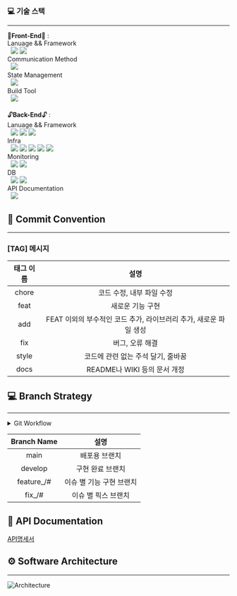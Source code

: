 ### 💻 기술 스택

---
🔑**Front-End**🔑 : 
</br>
Lanuage && Framework 
</br>&nbsp;
   <img src="https://img.shields.io/badge/javascript-F7DF1E?style=flat-the-badge&logo=javascript&logoColor=white"> 
   <img src="https://img.shields.io/badge/react-61DAFB?style=flat-the-badge&logo=react&logoColor=white"> 
</br>
Communication Method
</br>&nbsp;
 <img src="https://img.shields.io/badge/axios-5A29E4?style=flat-the-badge&logo=axios&logoColor=white"> 
</br>
State Management 
</br>&nbsp;
<img src="https://img.shields.io/badge/recoil-f26b00?style=flat-the-badge&logo=relay&logoColor=white"> 
</br>
Build Tool 
</br>&nbsp;
<img src="https://img.shields.io/badge/vite-646CFF?style=flat-the-badge&logo=vite&logoColor=white"> 
</br></br>
🔓**Back-End**🔓 : 
</br>
Lanuage && Framework 
</br>&nbsp;
 <img src="https://img.shields.io/badge/typescript-3178C6?style=flat-the-badge&logo=typescript&logoColor=white"> 
 <img src="https://img.shields.io/badge/node.js-339933?style=flat-the-badge&logo=node.js&logoColor=white"> 
 <img src="https://img.shields.io/badge/express-000000?style=flat-the-badge&logo=express&logoColor=white"> 
</br>
Infra
</br>&nbsp;
 <img src="https://img.shields.io/badge/docker-2496ED?style=flat-the-badge&logo=docker&logoColor=white"> 
 <img src="https://img.shields.io/badge/githubactions-2088FF?style=flat-the-badge&logo=githubactions&logoColor=white"> 
 <img src="https://img.shields.io/badge/amazons3-569A31?style=flat-the-badge&logo=amazons3&logoColor=white"> 
 <img src="https://img.shields.io/badge/amazonec2-FF9900?style=flat-the-badge&logo=amazonec2&logoColor=white"> 
 <img src="https://img.shields.io/badge/amazonrds-527FFF?style=flat-the-badge&logo=amazonrds&logoColor=white"> 
</br>
Monitoring
</br>&nbsp;
 <img src="https://img.shields.io/badge/pm2-2B037A?style=flat-the-badge&logo=pm2&logoColor=white"> 
 <img src="https://img.shields.io/badge/slack-4A154B?style=flat-the-badge&logo=slack&logoColor=white"> 
</br>
DB
</br>&nbsp;
 <img src="https://img.shields.io/badge/mysql-4479A1?style=flat-the-badge&logo=mysql&logoColor=white"> 
 <img src="https://img.shields.io/badge/redis-DC382D?style=flat-the-badge&logo=redis&logoColor=white"> 
</br>
API Documentation 
</br>&nbsp;
 <img src="https://img.shields.io/badge/postman-FF6C37?style=flat-the-badge&logo=postman&logoColor=white"> 











## 📌 Commit Convention

---

### [TAG] 메시지

| 태그 이름  |                               설명                                |
| :--------: | :---------------------------------------------------------------: |
|  chore   |                     코드 수정, 내부 파일 수정                     |
|   feat   |                         새로운 기능 구현                          |
|   add    | FEAT 이외의 부수적인 코드 추가, 라이브러리 추가, 새로운 파일 생성 |
|   fix    |                          버그, 오류 해결                          |
|   style    |      코드에 관련 없는 주석 달기, 줄바꿈                          |
|   docs   |                   README나 WIKI 등의 문서 개정                    |

## 💻 Branch Strategy

---
<details>
<summary>Git Workflow</summary>
<div markdown="1">

```
main → develop → feature_# / fix_#
feature, fix 이하 번호는 issue 번호에 맞게 생성

Issue 예시
/-------------------------
Feature/Fix Request
기능 설명 : 초대장을 보내줍니다.
To-Do List
* 난수 생성해서 초대코드 보내주기
-------------------------/

PR 예시
/-------------------------
Solved Issue
close/해결한 이슈의 링크

Motivation
* 초대장 생성 api 구현

Key Changes
* 난수 생성해서 초대코드 생성

To Reviewers
* 머지해주세요~~
-------------------------/

1. issue 생성
2. local - feature_# / fix_# 에서 각자 기능 작업
3. remote - feature_# / fix_# 에 Push
4. remote - develop 으로 PR
5. 코드 리뷰 후 Confirm 받고 remote - develop Merge
6. remote - develop 에 Merge 될 때 마다 모든 팀원 local - develop pull 받아 최신 상태 유지
```

</div>
</details>

| Branch Name |       설명       |
| :---------: |:--------------:|
|    main     |    배포용 브랜치     |
|   develop   |   구현 완료 브랜치    |
| feature\_/#  | 이슈 별 기능 구현 브랜치 |
|   fix\_/#    |  이슈 별 픽스 브랜치   |

## 📃 API Documentation

[API명세서](https://documenter.getpostman.com/view/23289358/2s93eSZvMC)

## ⚙️ Software Architecture

---
![Architecture](https://github.com/KUALSNS/BE/assets/37439067/cd0733d3-629c-40d2-b115-1f0835adb8f7)

